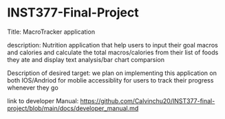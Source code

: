 # INST377-Final-Project
Title: MacroTracker application

description: Nutrition application that help users to input their goal macros and calories and calculate the total macros/calories from their list of foods they ate and display text analysis/bar chart comparsion

Description of desired target: we plan on implementing this application on both IOS/Andriod for moblie accessiblity for users to track their progress whenever they go

link to developer Manual: https://github.com/Calvinchu20/INST377-final-project/blob/main/docs/developer_manual.md  
